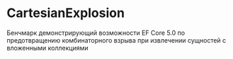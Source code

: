 # CartesianExplosion

Бенчмарк демонстрирующий возможности EF Core 5.0 по предотвращению комбинаторного взрыва при извлечении сущностей с вложенными коллекциями

